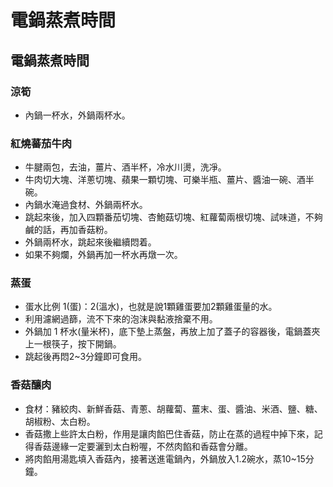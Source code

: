 # 電鍋蒸煮時間

<!--more-->
## 電鍋蒸煮時間

### 涼筍
  - 內鍋一杯水，外鍋兩杯水。

### 紅燒蕃茄牛肉
  - 牛腱兩包，去油，薑片、酒半杯，冷水川燙，洗凈。
  - 牛肉切大塊、洋蔥切塊、蘋果一顆切塊、可樂半瓶、薑片、醬油一碗、酒半碗。
  - 內鍋水淹過食材、外鍋兩杯水。
  - 跳起來後，加入四顆番茄切塊、杏鮑菇切塊、紅蘿蔔兩根切塊、試味道，不夠鹹的話，再加香菇粉。
  - 外鍋兩杯水，跳起來後繼續悶着。
  - 如果不夠爛，外鍋再加一杯水再燉一次。

### 蒸蛋
  - 蛋水比例 1(蛋)：2(溫水)，也就是說1顆雞蛋要加2顆雞蛋量的水。
  - 利用濾網過篩，流不下來的泡沫與黏液捨棄不用。
  - 外鍋加 1 杯水(量米杯)，底下墊上蒸盤，再放上加了蓋子的容器後，電鍋蓋夾上一根筷子，按下開鍋。
  - 跳起後再悶2~3分鐘即可食用。

### 香菇釀肉
  - 食材：豬絞肉、新鮮香菇、青蔥、胡蘿蔔、薑末、蛋、醬油、米酒、鹽、糖、胡椒粉、太白粉。
  - 香菇撒上些許太白粉，作用是讓肉餡巴住香菇，防止在蒸的過程中掉下來，記得香菇邊緣一定要灑到太白粉喔，不然肉餡和香菇會分離。
  - 將肉餡用湯匙填入香菇內，接著送進電鍋內，外鍋放入1.2碗水，蒸10~15分鐘。

